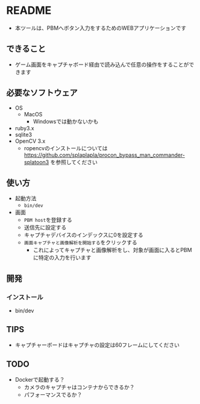 # README
* 本ツールは、PBMへボタン入力をするためのWEBアプリケーションです

## できること
* ゲーム画面をキャプチャボード経由で読み込んで任意の操作をすることができます

## 必要なソフトウェア
* OS
    * MacOS
        * Windowsでは動かないかも
* ruby3.x
* sqlite3
* OpenCV 3.x
    * ropencvのインストールについては https://github.com/splaplapla/procon_bypass_man_commander-splatoon3 を参照してください

## 使い方
* 起動方法
    * `bin/dev`
* 画面
    * `PBM host`を登録する
    * 送信先に設定する
    * キャプチャデバイスのインデックスに0を設定する
    * `画面キャプチャと画像解析を開始する`をクリックする
        * これによってキャプチャと画像解析をし、対象が画面に入るとPBMに特定の入力を行います

## 開発
### インストール
* bin/dev

## TIPS
* キャプチャーボードはキャプチャの設定は60フレームにしてください

## TODO
* Dockerで起動する？
  * カメラのキャプチャはコンテナからできるか？
  * パフォーマンスでるか？
